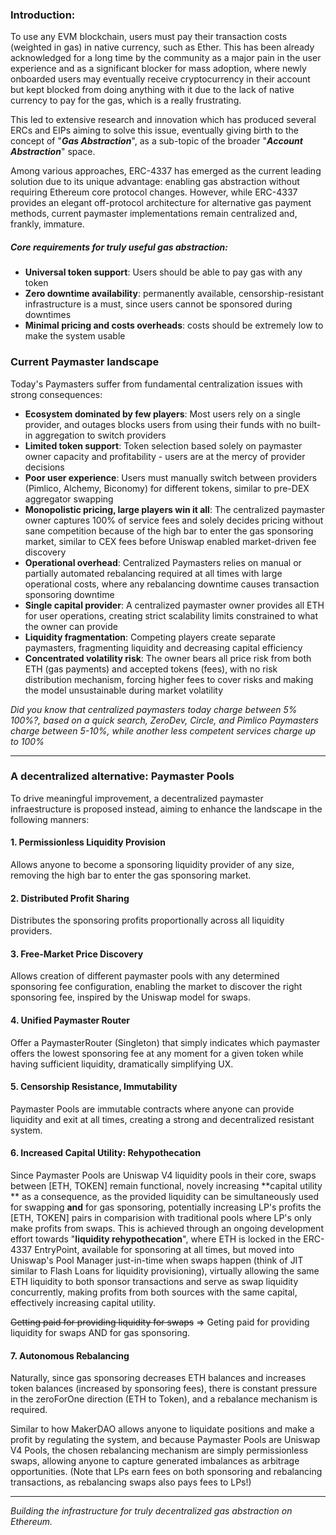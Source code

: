 ### Introduction:

To use any EVM blockchain, users must pay their transaction costs (weighted in gas) in native currency, such as Ether.
This has been already acknowledged for a long time by the community as a major pain in the user experience and as a significant blocker for mass
adoption, where newly onboarded users may eventually receive cryptocurrency in their account but kept blocked from doing anything with it due to the 
lack of native currency to pay for the gas, which is a really frustrating.

This led to extensive research and innovation which has produced several ERCs and EIPs aiming to solve this issue, 
eventually giving birth to the concept of "**_Gas Abstraction_**", as a sub-topic of the broader "**_Account Abstraction_**" space.

Among various approaches, ERC-4337 has emerged as the current leading solution due to its unique advantage: enabling gas abstraction without requiring Ethereum core protocol changes. However, while ERC-4337 provides an elegant off-protocol architecture for alternative gas payment methods, current paymaster implementations remain centralized and, frankly, immature. 

##### Core requirements for truly useful gas abstraction:

- **Universal token support**: Users should be able to pay gas with any token
- **Zero downtime availability**: permanently available, censorship-resistant infrastructure is a must, since users cannot be sponsored during downtimes
- **Minimal pricing and costs overheads**: costs should be extremely low to make the system usable



### Current Paymaster landscape

Today's Paymasters suffer from fundamental centralization issues with strong consequences:

- **Ecosystem dominated by few players**: Most users rely on a single provider, and outages blocks users from using their funds with no built-in aggregation to switch providers
- **Limited token support**: Token selection based solely on paymaster owner capacity and profitability - users are at the mercy of provider decisions
- **Poor user experience**: Users must manually switch between providers (Pimlico, Alchemy, Biconomy) for different tokens, similar to pre-DEX aggregator swapping
- **Monopolistic pricing, large players win it all**: The centralized paymaster owner captures 100% of service fees and solely decides pricing without sane competition because of the high bar to enter the gas sponsoring market, similar to CEX fees before Uniswap enabled market-driven fee discovery
- **Operational overhead**: Centralized Paymasters relies on manual or partially automated rebalancing required at all times with large operational costs, where any rebalancing downtime causes transaction sponsoring downtime
- **Single capital provider**: A centralized paymaster owner provides all ETH for user operations, creating strict scalability limits constrained to what the owner can provide
- **Liquidity fragmentation**: Competing players create separate paymasters, fragmenting liquidity and decreasing capital efficiency
- **Concentrated volatility risk**: The owner bears all price risk from both ETH (gas payments) and accepted tokens (fees), with no risk distribution mechanism, forcing higher fees to cover risks and making the model unsustainable during market volatility


_Did you know that centralized paymasters today charge between 5% 100%?, based on a quick search, ZeroDev, Circle, and Pimlico Paymasters charge between 5-10%, while another less competent services charge up to 100%_


---

### A decentralized alternative: Paymaster Pools

To drive meaningful improvement, a decentralized paymaster infraestructure is proposed instead, aiming to enhance the landscape in the following manners:

#### **1. Permissionless Liquidity Provision**
Allows anyone to become a sponsoring liquidity provider of any size, removing the high bar to enter the gas sponsoring market.

#### **2. Distributed Profit Sharing**
Distributes the sponsoring profits proportionally across all liquidity providers.

#### **3. Free-Market Price Discovery**
Allows creation of different paymaster pools with any determined sponsoring fee configuration, enabling the market to discover the right sponsoring fee, inspired by the Uniswap model for swaps.

#### **4. Unified Paymaster Router**
Offer a PaymasterRouter (Singleton) that simply indicates which paymaster offers the lowest sponsoring fee at any moment for a given token while having sufficient liquidity, dramatically simplifying UX.

#### **5. Censorship Resistance, Immutability**
Paymaster Pools are immutable contracts where anyone can provide liquidity and exit at all times, creating a strong and decentralized resistant system.

#### **6. Increased Capital Utility: Rehypothecation**
Since Paymaster Pools are Uniswap V4 liquidity pools in their core, swaps between [ETH, TOKEN] remain functional, novely increasing **capital utility ** as a consequence, as the provided liquidity can be simultaneously used for swapping **and** for gas sponsoring, potentially increasing LP's profits the [ETH, TOKEN] pairs in comparision with traditional pools where LP's only make profits from swaps. This is achieved through an ongoing development effort towards "**liquidity rehypothecation**", where ETH is locked in the ERC-4337 EntryPoint, available for sponsoring at all times, but moved into Uniswap's Pool Manager just-in-time when swaps happen (think of JIT similar to Flash Loans for liquidity provisioning), virtually allowing the same ETH liquidity to both sponsor transactions and serve as swap liquidity concurrently, making profits from both sources with the same capital, effectively increasing capital utility. 

~~Getting paid for providing liquidity for swaps~~ => Geting paid for providing liquidity for swaps AND for gas sponsoring. 

#### **7. Autonomous Rebalancing**
Naturally, since gas sponsoring decreases ETH balances and increases token balances (increased by sponsoring fees), there is constant pressure in the zeroForOne direction (ETH to Token), and a rebalance mechanism is required. 

Similar to how MakerDAO allows anyone to liquidate positions and make a profit by regulating the system, and because Paymaster Pools are Uniswap V4 Pools, the chosen rebalancing mechanism are simply permissionless swaps, allowing anyone to capture generated imbalances as arbitrage opportunities.   (Note that LPs earn fees on both sponsoring and rebalancing transactions, as rebalancing swaps also pays fees to LPs!)


---

*Building the infrastructure for truly decentralized gas abstraction on Ethereum.*
